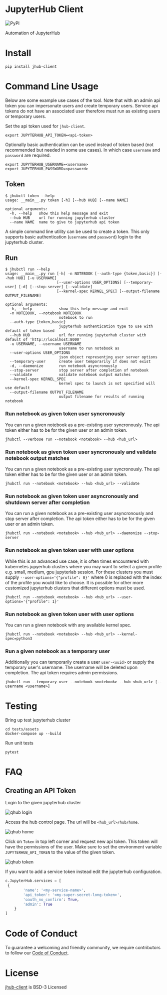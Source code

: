 # JupyterHub Client

![PyPI](https://img.shields.io/pypi/v/jhub-client)

Automation of JupyterHub

# Install

```shell
pip install jhub-client
```

# Command Line Usage

Below are some example use cases of the tool. Note that with an admin
api token you can impersonate users and create temporary
users. Service api tokens do not have an associated user therefore
must run as existing users or temporary users.

Set the api token used for `jhub-client`.

```shell
export JUPYTERHUB_API_TOKEN=<api-token>
```

Optionally basic authentication can be used instead of token based
(not recommended but needed in some use cases). In which case
`username` and `password` are required.

```shell
export JUPYTERHUB_USERNAME=<username>
export JUPYTERHUB_PASSWORD=<password>
```

## Token

```shell
$ jhubctl token --help
usage: __main__.py token [-h] [--hub HUB] [--name NAME]

optional arguments:
  -h, --help   show this help message and exit
  --hub HUB    url for running jupyterhub cluster
  --name NAME  name to give to jupyterhub api token
```

A simple command line utility can be used to create a token. This only
supports basic authentication (`username` and `password`) login to the
jupyterhub cluster.

## Run

```shell
$ jhubctl run --help
usage: __main__.py run [-h] -n NOTEBOOK [--auth-type {token,basic}] [--hub HUB] [-u USERNAME]
                       [--user-options USER_OPTIONS] [--temporary-user] [-d] [--stop-server] [--validate]
                       [--kernel-spec KERNEL_SPEC] [--output-filename OUTPUT_FILENAME]

optional arguments:
  -h, --help            show this help message and exit
  -n NOTEBOOK, --notebook NOTEBOOK
                        notebook to run
  --auth-type {token,basic}
                        jupyterhub authentication type to use with default of token based
  --hub HUB             url for running jupyterhub cluster with default of 'http://localhost:8000'
  -u USERNAME, --username USERNAME
                        username to run notebook as
  --user-options USER_OPTIONS
                        json object representing user server options
  --temporary-user      create user temporarily if does not exist
  -d, --daemonize       run notebook asyncronously
  --stop-server         stop server after completion of notebook
  --validate            validate notebook output matches
  --kernel-spec KERNEL_SPEC
                        kernel spec to launch is not specified will use default
  --output-filename OUTPUT_FILENAME
                        output filename for results of running notebook
```

### Run notebook as given token user syncronously

You can run a given notebook as a pre-existing user syncronously. The
api token either has to be for the given user or an admin token.

```shell
jhubctl --verbose run --notebook <notebook> --hub <hub_url>
```

### Run notebook as given token user syncronously and validate notebook output matches

You can run a given notebook as a pre-existing user syncronously. The
api token either has to be for the given user or an admin token.

```shell
jhubctl run --notebook <notebook> --hub <hub_url> --validate
```

### Run notebook as given token user asyncronously and shutdown server after completion

You can run a given notebook as a pre-existing user asyncronously and
stop server after completion. The api token either has to be for the
given user or an admin token.

```shell
jhubctl run --notebook <notebook> --hub <hub_url> --daemonize --stop-server
```

### Run notebook as given token user with user options

While this is an advanced use case, it is often times encountered
with kubernetes jupyerhub clusters where you may want to select a
given profile e.g. small, medium, gpu jupyterlab session. For these
clusters you must supply `--user-options='{"profile": 0}'` where 0 is
replaced with the index of the profile you would like to choose. It is
possible for other more customized jupyterhub clusters that different
options must be used.

```shell
jhubctl run --notebook <notebook> --hub <hub_url> --user-options='{"profile": 1}'
```

### Run notebook as given token user with user options

You can run a given notebook with any available kernel spec.

```shell
jhubctl run --notebook <notebook> --hub <hub_url> --kernel-spec=python3
```

### Run a given notebook as a temporary user

Additionally you can temporarily create a user `user-<uuid>` or supply
the temporary user's username. The username will be deleted upon
completion. The api token requires admin permissions.

```shell
jhubctl run --temporary-user --notebook <notebook> --hub <hub_url> [--username <username>]
```

# Testing

Bring up test jupyterhub cluster

```shell
cd tests/assets
docker-compose up --build
```

Run unit tests

```shell
pytest
```

# FAQ

## Creating an API Token

Login to the given jupyterhub cluster

![qhub login](./images/login.png)

Access the hub control page. The url will be `<hub_url>/hub/home`.

![qhub home](./images/home.png)

Click on `Token` in top left corner and request new api token. This
token will have the permissions of the user. Make sure to set the
environment variable `JUPYTERHUB_API_TOKEN` to the value of the given
token.

![qhub token](./images/token.png)

If you want to add a service token instead edit the jupyterhub
configuration.

```python
c.JupyterHub.services = [
 {
        'name': '<my-service-name>',
        'api_token': '<my-super-secret-long-token>',
        'oauth_no_confirm': True,
        'admin': True
    }
]
```

# Code of Conduct

To guarantee a welcoming and friendly community, we require contributors to follow our [Code of Conduct](https://github.com/Quansight/.github/blob/master/CODE_OF_CONDUCT.md).

# License

[jhub-client](https://github.com/Quansight/jhub-client/blob/main/LICENSE)
is BSD-3 Licensed
